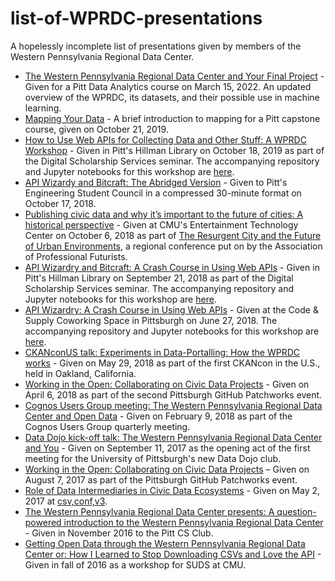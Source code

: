 # list-of-WPRDC-presentations
A hopelessly incomplete list of presentations given by members of the Western Pennsylvania Regional Data Center.

* [The Western Pennsylvania Regional Data Center and Your Final Project](https://docs.google.com/presentation/d/1uF4ZEQrRkgIOjCwFKCOea0TyDVXqRmhb7SGO3ln5v5c/edit?usp=sharing) - Given for a Pitt Data Analytics course on March 15, 2022. An updated overview of the WPRDC, its datasets, and their possible use in machine learning.
* [Mapping Your Data](https://docs.google.com/presentation/d/1c7ybp6GAXP80KioS0N3s5Rvkv1eGMysHT4hA7V1SmD8/edit#slide=id.g3f6b13f58c_0_26) - A brief introduction to mapping for a Pitt capstone course, given on October 21, 2019.
* [How to Use Web APIs for Collecting Data and Other Stuff: A WPRDC Workshop](https://docs.google.com/presentation/d/1jVu3kkHBwe46VpjeF8aTBTv6KGIplTKMHwn_PcLoydc/edit?usp=sharing) - Given in Pitt's Hillman Library on October 18, 2019 as part of the Digital Scholarship Services seminar. The accompanying repository and Jupyter notebooks for this workshop are [here](https://github.com/WPRDC/api-training).
* [API Wizardy and Bitcraft: The Abridged Version](https://docs.google.com/presentation/d/1oaYRmj878sT_hOO62GCdkjFzIg4IqrehPgotOTXe5Jg) - Given to Pitt's Engineering Student Council in a compressed 30-minute format on October 17, 2018.
* [Publishing civic data and why it’s important to the future of cities: A historical perspective](https://docs.google.com/presentation/d/1n10cZkulmzCPkb9WAVJB-FvNGB3k5BP5BABY2Q9mqYg) - Given at CMU's Entertainment Technology Center on October 6, 2018 as part of [The Resurgent City and the Future of Urban Environments](https://profuturists.wildapricot.org/event-2895835), a regional conference put on by the Association of Professional Futurists.
* [API Wizardry and Bitcraft: A Crash Course in Using Web APIs](https://docs.google.com/presentation/d/16c6B33NYBCB2Ri4R5-mcI4wQi7Pf4JP1lHNCNJnAB_I) - Given in Pitt's Hillman Library on September 21, 2018 as part of the Digital Scholarship Services seminar. The accompanying repository and Jupyter notebooks for this workshop are [here](https://github.com/WPRDC/api-training).
* [API Wizardry: A Crash Course in Using Web APIs](https://docs.google.com/presentation/d/19bP_khVtanOgCmoEg8qKoLjhh01rz1TFuss12MFz96E) - Given at the Code & Supply Coworking Space in Pittsburgh on June 27, 2018. The accompanying repository and Jupyter notebooks for this workshop are [here](https://github.com/WPRDC/api-training).
* [CKANconUS talk: Experiments in Data-Portalling: How the WPRDC works](https://docs.google.com/presentation/d/17jHaROZsN_X5mmxY3YwFKR04MuFboAsW7NvmmyL979U/edit?usp=sharing) - Given on May 29, 2018 as part of the first CKANcon in the U.S., held in Oakland, California.
* [Working in the Open: Collaborating on Civic Data Projects](https://docs.google.com/presentation/d/1UIJMTAaXmLTP6smH-A2BqNpYra0vT-P7_4sB1raCdtI/edit?usp=sharing) - Given on April 6, 2018 as part of the second Pittsburgh GitHub Patchworks event.
* [Cognos Users Group meeting: The Western Pennsylvania Regional Data Center and Open Data](https://docs.google.com/presentation/d/1oVTTK_upme8_DLwhhCOaMOFo7k8WinApjXqC--RoWjc/edit?usp=sharing) - Given on February 9, 2018 as part of the Cognos Users Group quarterly meeting.
* [Data Dojo kick-off talk: The Western Pennsylvania Regional Data Center and You](https://docs.google.com/presentation/d/1eTSFZj0Z9UctP2UfUSSKEiBBH-IYAnc5JB6gMQ5wnjk) - Given on September 11, 2017 as the opening act of the first meeting for the University of Pittsburgh's new Data Dojo club.
* [Working in the Open: Collaborating on Civic Data Projects](https://docs.google.com/presentation/d/1k0Kq7BEUD1Kw96YhoF4mBKk66CWl4x4o7UFPKGVrILw) – Given on August 7, 2017 as part of the Pittsburgh GitHub Patchworks event. <!--The one about the PantherView project.-->
* [Role of Data Intermediaries in Civic Data Ecosystems](https://docs.google.com/presentation/d/1GqaDEVjhBkwSfFWfoPttB_mhs1AP_NaKd0k2Mh_NOHk/) - Given on May 2, 2017 at [csv,conf,v3](https://csvconf.com/).
* [The Western Pennsylvania Regional Data Center presents: A question-powered introduction to the Western Pennsylvania Regional Data Center](https://docs.google.com/presentation/d/1Me2JOt4AgZwigne0rgj6nHvt8Q7hj6ynyhLLtgi4LFg) - Given in November 2016 to the Pitt CS Club. <!-- The one that profiled different datasets and found things on porches. -->
* [Getting Open Data through the Western Pennsylvania Regional Data Center or: How I Learned to Stop Downloading CSVs and Love the API](https://docs.google.com/presentation/d/1zXTJ6VfbdCU14PobXvXeIC1XiyigvG3xWYvyeNnIhCE) - Given in fall of 2016 as a workshop for SUDS at CMU. <!-- The one with the TwitterBot demo and Jupyter notebooks. -->
